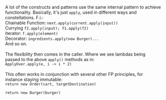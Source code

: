 A lot of the constructs and patterns use the same internal pattern to achieve functionality.
Basically, it's just `apply`, used in different ways and constellations.
F.i.: <br />
Chainable Function: `next.apply(current.apply(input))`
<br />
Currying `f2.apply(input); f1.apply(f2)`
<br />
Iterator: `f.apply(element)`
<br />
Decorator: `ingredients.apply(new Burger(...`
<br />
And so on.
<br />
<br />
The flexibility then comes in the caller. Where we see lambdas being passed to the above `apply()` methods as in:
<br />
`ApplyOver.apply(e, i -> i * 2)`
<br />
<br />
This often works in conjunction with several other FP principles, for instance staying immutable:
<br />
`return new Order(cart, targetDestination)`

`return new Burger(burger)`
